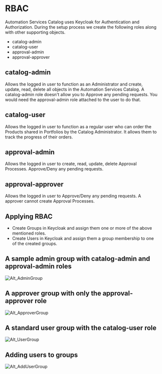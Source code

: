 

# RBAC

Automation Services Catalog uses Keycloak for Authentication and Authorization. During the setup process we create the following roles along with other supporting objects. 

 - catalog-admin
 - catalog-user
 - approval-admin
 - approval-approver

## catalog-admin
Allows the logged in user to function as an Administrator and create, update, read, delete all objects in the Automation Services Catalog. A catalog-admin role doesn't allow you to Approve any pending requests. You would need the approval-admin role attached to the user to do that.

## catalog-user
Allows the logged in user to function as a regular user who can order the Products shared in Portfolios by the Catalog Administrator. It allows them to track the progress of their orders.

## approval-admin
Allows the logged in user to create, read, update, delete Approval Processes. Approve/Deny any pending requests.

## approval-approver
Allows the logged in user to Approve/Deny any pending requests. A approver cannot create Approval Processes.


## Applying RBAC
 - Create Groups in Keycloak and assign them one or more of the above mentioned roles.
 - Create Users in Keycloak and assign them a group membership to one of the created groups.

## A  sample admin group with catalog-admin and approval-admin roles
![Alt_AdminGroup](./admin-group.png?raw=true)

## A approver group with only the approval-approver role
![Alt_ApproverGroup](./approver-group.png?raw=true)

## A standard user group with the catalog-user role
![Alt_UserGroup](./regular-user-group.png?raw=true)

## Adding users to groups
![Alt_AddUserGroup](./adding-users-to-groups.png?raw=true)
